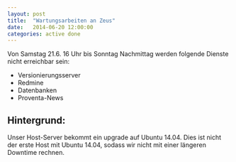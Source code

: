 ```yaml
---
layout: post
title:  "Wartungsarbeiten an Zeus"
date:   2014-06-20 12:00:00
categories: active done
---
```

Von Samstag 21.6. 16 Uhr bis Sonntag Nachmittag werden folgende Dienste nicht erreichbar sein:

* Versionierungsserver
* Redmine
* Datenbanken
* Proventa-News

Hintergrund:
-----------

Unser Host-Server bekommt ein upgrade auf Ubuntu 14.04. Dies ist nicht der erste Host mit Ubuntu 14.04, sodass wir nicht mit einer längeren Downtime rechnen. 
